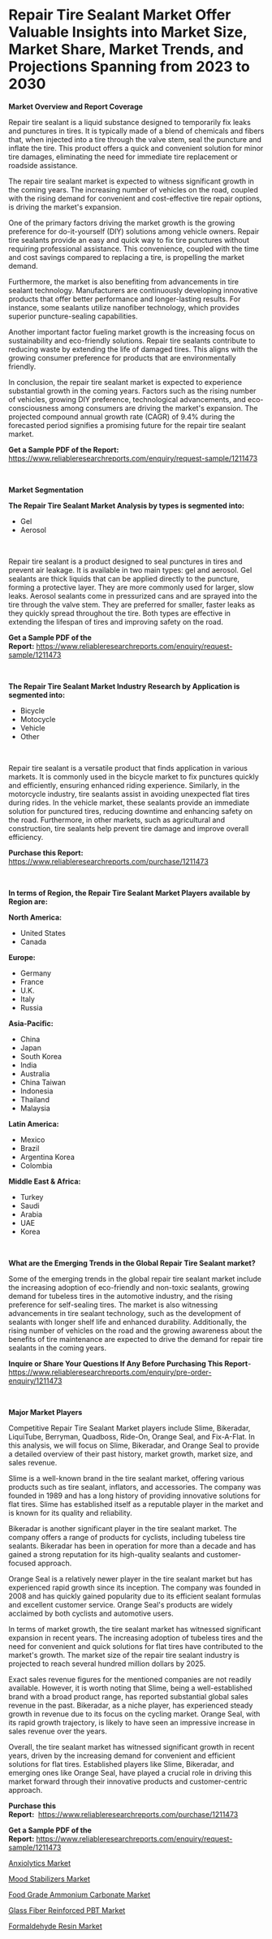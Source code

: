 <p><h1>Repair Tire Sealant Market Offer Valuable Insights into Market Size, Market Share, Market Trends, and Projections Spanning from 2023 to 2030</h1></p><p><strong>Market Overview and Report Coverage</strong></p>
<p><p>Repair tire sealant is a liquid substance designed to temporarily fix leaks and punctures in tires. It is typically made of a blend of chemicals and fibers that, when injected into a tire through the valve stem, seal the puncture and inflate the tire. This product offers a quick and convenient solution for minor tire damages, eliminating the need for immediate tire replacement or roadside assistance.</p><p>The repair tire sealant market is expected to witness significant growth in the coming years. The increasing number of vehicles on the road, coupled with the rising demand for convenient and cost-effective tire repair options, is driving the market's expansion.</p><p>One of the primary factors driving the market growth is the growing preference for do-it-yourself (DIY) solutions among vehicle owners. Repair tire sealants provide an easy and quick way to fix tire punctures without requiring professional assistance. This convenience, coupled with the time and cost savings compared to replacing a tire, is propelling the market demand.</p><p>Furthermore, the market is also benefiting from advancements in tire sealant technology. Manufacturers are continuously developing innovative products that offer better performance and longer-lasting results. For instance, some sealants utilize nanofiber technology, which provides superior puncture-sealing capabilities.</p><p>Another important factor fueling market growth is the increasing focus on sustainability and eco-friendly solutions. Repair tire sealants contribute to reducing waste by extending the life of damaged tires. This aligns with the growing consumer preference for products that are environmentally friendly.</p><p>In conclusion, the repair tire sealant market is expected to experience substantial growth in the coming years. Factors such as the rising number of vehicles, growing DIY preference, technological advancements, and eco-consciousness among consumers are driving the market's expansion. The projected compound annual growth rate (CAGR) of 9.4% during the forecasted period signifies a promising future for the repair tire sealant market.</p></p>
<p><strong>Get a Sample PDF of the Report:</strong> <a href="https://www.reliableresearchreports.com/enquiry/request-sample/1211473">https://www.reliableresearchreports.com/enquiry/request-sample/1211473</a></p>
<p>&nbsp;</p>
<p><strong>Market Segmentation</strong></p>
<p><strong>The Repair Tire Sealant Market Analysis by types is segmented into:</strong></p>
<p><ul><li>Gel</li><li>Aerosol</li></ul></p>
<p>&nbsp;</p>
<p><p>Repair tire sealant is a product designed to seal punctures in tires and prevent air leakage. It is available in two main types: gel and aerosol. Gel sealants are thick liquids that can be applied directly to the puncture, forming a protective layer. They are more commonly used for larger, slow leaks. Aerosol sealants come in pressurized cans and are sprayed into the tire through the valve stem. They are preferred for smaller, faster leaks as they quickly spread throughout the tire. Both types are effective in extending the lifespan of tires and improving safety on the road.</p></p>
<p><strong>Get a Sample PDF of the Report:</strong>&nbsp;<a href="https://www.reliableresearchreports.com/enquiry/request-sample/1211473">https://www.reliableresearchreports.com/enquiry/request-sample/1211473</a></p>
<p>&nbsp;</p>
<p><strong>The Repair Tire Sealant Market Industry Research by Application is segmented into:</strong></p>
<p><ul><li>Bicycle</li><li>Motocycle</li><li>Vehicle</li><li>Other</li></ul></p>
<p>&nbsp;</p>
<p><p>Repair tire sealant is a versatile product that finds application in various markets. It is commonly used in the bicycle market to fix punctures quickly and efficiently, ensuring enhanced riding experience. Similarly, in the motorcycle industry, tire sealants assist in avoiding unexpected flat tires during rides. In the vehicle market, these sealants provide an immediate solution for punctured tires, reducing downtime and enhancing safety on the road. Furthermore, in other markets, such as agricultural and construction, tire sealants help prevent tire damage and improve overall efficiency.</p></p>
<p><strong>Purchase this Report:</strong>&nbsp; <a href="https://www.reliableresearchreports.com/purchase/1211473">https://www.reliableresearchreports.com/purchase/1211473</a></p>
<p>&nbsp;</p>
<p><strong>In terms of Region, the Repair Tire Sealant Market Players available by Region are:</strong></p>
<p>
    <p> <strong> North America: </strong>
        <ul>
            <li>United States</li>
            <li>Canada</li>
        </ul>
        </p> 
    <p> <strong> Europe: </strong>
        <ul>
            <li>Germany</li>
            <li>France</li>
            <li>U.K.</li>
            <li>Italy</li>
            <li>Russia</li>
        </ul>
        </p> 
    <p> <strong> Asia-Pacific: </strong>
        <ul>
            <li>China</li>
            <li>Japan</li>
            <li>South Korea</li>
            <li>India</li>
            <li>Australia</li>
            <li>China Taiwan</li>
            <li>Indonesia</li>
            <li>Thailand</li>
            <li>Malaysia</li>
        </ul>
        </p> 
    <p> <strong> Latin America: </strong>
        <ul>
            <li>Mexico</li>
            <li>Brazil</li>
            <li>Argentina Korea</li>
            <li>Colombia</li>
        </ul>
        </p> 
    <p> <strong> Middle East & Africa: </strong>
        <ul>
            <li>Turkey</li>
            <li>Saudi</li>
            <li>Arabia</li>
            <li>UAE</li>
            <li>Korea</li>
        </ul>
    </p>
    </p>
<p>&nbsp;</p>
<p><strong>What are the Emerging Trends in the Global Repair Tire Sealant market?</strong></p>
<p><p>Some of the emerging trends in the global repair tire sealant market include the increasing adoption of eco-friendly and non-toxic sealants, growing demand for tubeless tires in the automotive industry, and the rising preference for self-sealing tires. The market is also witnessing advancements in tire sealant technology, such as the development of sealants with longer shelf life and enhanced durability. Additionally, the rising number of vehicles on the road and the growing awareness about the benefits of tire maintenance are expected to drive the demand for repair tire sealants in the coming years.</p></p>
<p><strong>Inquire or Share Your Questions If Any Before Purchasing This Report</strong>- <a href="https://www.reliableresearchreports.com/enquiry/pre-order-enquiry/1211473">https://www.reliableresearchreports.com/enquiry/pre-order-enquiry/1211473</a></p>
<p>&nbsp;</p>
<p><strong>Major Market Players</strong></p>
<p><p>Competitive Repair Tire Sealant Market players include Slime, Bikeradar, LiquiTube, Berryman, Quadboss, Ride-On, Orange Seal, and Fix-A-Flat. In this analysis, we will focus on Slime, Bikeradar, and Orange Seal to provide a detailed overview of their past history, market growth, market size, and sales revenue.</p><p>Slime is a well-known brand in the tire sealant market, offering various products such as tire sealant, inflators, and accessories. The company was founded in 1989 and has a long history of providing innovative solutions for flat tires. Slime has established itself as a reputable player in the market and is known for its quality and reliability.</p><p>Bikeradar is another significant player in the tire sealant market. The company offers a range of products for cyclists, including tubeless tire sealants. Bikeradar has been in operation for more than a decade and has gained a strong reputation for its high-quality sealants and customer-focused approach.</p><p>Orange Seal is a relatively newer player in the tire sealant market but has experienced rapid growth since its inception. The company was founded in 2008 and has quickly gained popularity due to its efficient sealant formulas and excellent customer service. Orange Seal's products are widely acclaimed by both cyclists and automotive users.</p><p>In terms of market growth, the tire sealant market has witnessed significant expansion in recent years. The increasing adoption of tubeless tires and the need for convenient and quick solutions for flat tires have contributed to the market's growth. The market size of the repair tire sealant industry is projected to reach several hundred million dollars by 2025.</p><p>Exact sales revenue figures for the mentioned companies are not readily available. However, it is worth noting that Slime, being a well-established brand with a broad product range, has reported substantial global sales revenue in the past. Bikeradar, as a niche player, has experienced steady growth in revenue due to its focus on the cycling market. Orange Seal, with its rapid growth trajectory, is likely to have seen an impressive increase in sales revenue over the years.</p><p>Overall, the tire sealant market has witnessed significant growth in recent years, driven by the increasing demand for convenient and efficient solutions for flat tires. Established players like Slime, Bikeradar, and emerging ones like Orange Seal, have played a crucial role in driving this market forward through their innovative products and customer-centric approach.</p></p>
<p><strong>Purchase this Report:</strong>&nbsp;&nbsp;<a href="https://www.reliableresearchreports.com/purchase/1211473">https://www.reliableresearchreports.com/purchase/1211473</a></p>
<p></p>
<p><strong>Get a Sample PDF of the Report:</strong>&nbsp;<a href="https://www.reliableresearchreports.com/enquiry/request-sample/1211473">https://www.reliableresearchreports.com/enquiry/request-sample/1211473</a></p>
<p><p><a href="https://medium.com/@sachintenrp23/anxiolytics-market-current-market-share-cagr-growth-projection-and-forecast-till-2030-f7071bc2bf0b">Anxiolytics Market</a></p><p><a href="https://medium.com/@yuvrajsinghrp23/mood-stabilizers-market-research-report-its-history-and-forecast-2023-to-2030-bcf786991955">Mood Stabilizers Market</a></p><p><a href="https://www.linkedin.com/pulse/decoding-food-grade-ammonium-carbonate-market-deep-dive-latest/">Food Grade Ammonium Carbonate Market</a></p><p><a href="https://www.linkedin.com/pulse/glass-fiber-reinforced-pbt-market-insights-players-forecast/">Glass Fiber Reinforced PBT Market</a></p><p><a href="https://www.linkedin.com/pulse/formaldehyde-resin-market-research-report-unlocks-analysis/">Formaldehyde Resin Market</a></p></p>